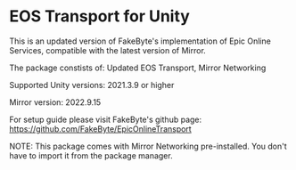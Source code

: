 # EOS Transport for Unity

This is an updated version of FakeByte's implementation of Epic Online Services, compatible with the latest version of Mirror.

The package constists of: Updated EOS Transport, Mirror Networking

Supported Unity versions: 2021.3.9 or higher

Mirror version:  2022.9.15

For setup guide please visit FakeByte's github page: https://github.com/FakeByte/EpicOnlineTransport

NOTE: This package comes with Mirror Networking pre-installed. You don't have to import it from the package manager.
